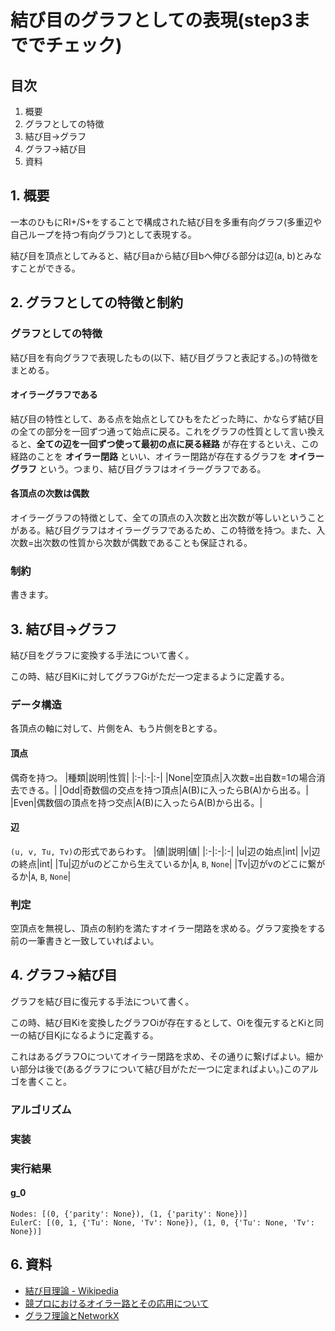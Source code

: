# 結び目のグラフとしての表現(step3まででチェック)

## 目次
1. 概要
2. グラフとしての特徴
3. 結び目→グラフ
4. グラフ→結び目
5. 資料

## 1. 概要
一本のひもにRI+/S+をすることで構成された結び目を多重有向グラフ(多重辺や自己ループを持つ有向グラフ)として表現する。


結び目を頂点としてみると、結び目aから結び目bへ伸びる部分は辺(a, b)とみなすことができる。

## 2. グラフとしての特徴と制約
### グラフとしての特徴
結び目を有向グラフで表現したもの(以下、結び目グラフと表記する。)の特徴をまとめる。

#### オイラーグラフである
結び目の特性として、ある点を始点としてひもをたどった時に、かならず結び目の全ての部分を一回ずつ通って始点に戻る。これをグラフの性質として言い換えると、**全ての辺を一回ずつ使って最初の点に戻る経路** が存在するといえ、この経路のことを **オイラー閉路** といい、オイラー閉路が存在するグラフを **オイラーグラフ** という。つまり、結び目グラフはオイラーグラフである。

#### 各頂点の次数は偶数
オイラーグラフの特徴として、全ての頂点の入次数と出次数が等しいということがある。結び目グラフはオイラーグラフであるため、この特徴を持つ。また、入次数=出次数の性質から次数が偶数であることも保証される。

### 制約
書きます。

## 3. 結び目→グラフ
結び目をグラフに変換する手法について書く。

この時、結び目Kiに対してグラフGiがただ一つ定まるように定義する。

### データ構造
各頂点の軸に対して、片側をA、もう片側をBとする。
#### 頂点
偶奇を持つ。
|種類|説明|性質|
|:-|:-|:-|
|None|空頂点|入次数=出自数=1の場合消去できる。|
|Odd|奇数個の交点を持つ頂点|A(B)に入ったらB(A)から出る。|
|Even|偶数個の頂点を持つ交点|A(B)に入ったらA(B)から出る。|

#### 辺
`(u, v, Tu, Tv)`の形式であらわす。
|値|説明|値|
|:-|:-|:-|
|u|辺の始点|int|
|v|辺の終点|int|
|Tu|辺がuのどこから生えているか|`A`, `B`, `None`|
|Tv|辺がvのどこに繋がるか|`A`, `B`, `None`|

### 判定
空頂点を無視し、頂点の制約を満たすオイラー閉路を求める。グラフ変換をする前の一筆書きと一致していればよい。

## 4. グラフ→結び目
グラフを結び目に復元する手法について書く。

この時、結び目Kiを変換したグラフOiが存在するとして、Oiを復元するとKiと同一の結び目Kjになるように定義する。

これはあるグラフOについてオイラー閉路を求め、その通りに繋げばよい。細かい部分は後で(あるグラフについて結び目がただ一つに定まればよい。)このアルゴを書くこと。

### アルゴリズム
### 実装
### 実行結果
#### g_0
```
Nodes: [(0, {'parity': None}), (1, {'parity': None})]
EulerC: [(0, 1, {'Tu': None, 'Tv': None}), (1, 0, {'Tu': None, 'Tv': None})]
```

## 6. 資料
+ [結び目理論 - Wikipedia](https://ja.m.wikipedia.org/wiki/%E7%B5%90%E3%81%B3%E7%9B%AE%E7%90%86%E8%AB%96)
+ [競プロにおけるオイラー路とその応用について](https://kokiymgch.hatenablog.com/entry/2017/12/07/193238)
+ [グラフ理論とNetworkX](https://docs.pyq.jp/python/math_opt/graph.html)